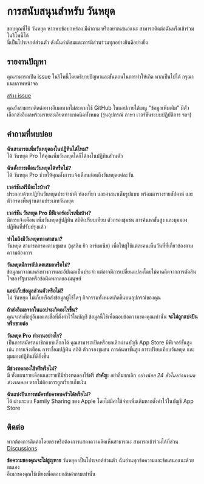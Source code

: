 # การสนับสนุนสำหรับ วันหยุด  

ขอบคุณที่ใช้ วันหยุด หากพบข้อบกพร่อง มีคำถาม หรืออยากเสนอแนะ สามารถติดต่อฉันหรือเข้าร่วมในรีโพนี้ได้  
นี่เป็นโปรเจกต์ส่วนตัว ดังนั้นคำติชมและการมีส่วนร่วมทุกอย่างยินดีอย่างยิ่ง  

## รายงานปัญหา  

คุณสามารถเปิด issue ในรีโพนี้โดยอธิบายปัญหาและขั้นตอนในการทำให้เกิด หากเป็นไปได้ กรุณาแนบภาพหน้าจอ  

[สร้าง issue](https://github.com/lucasditomase/feriados/issues/new?title=Problem%20with%20วันหยุด%20App&body=Describe%20the%20issue%20you%E2%80%99re%20experiencing%20below%3A%0A%0A-%20Device%3A%20%0A-%20iOS%20version%3A%20%0A-%20App%20version%3A%20%0A-%20Steps%20to%20reproduce%3A%0A%0A(Optional)%20Attach%20a%20screenshot%20or%20recording%20if%20you%20can.)  

คุณยังสามารถติดต่อทางอีเมลหากไม่สะดวกใช้ GitHub ในแอปภายใต้เมนู "ข้อมูลเพิ่มเติม" มีตัวเลือกส่งอีเมลพร้อมรายละเอียดทางเทคนิคทั้งหมด (รุ่นอุปกรณ์ ภาษา เวอร์ชันระบบปฏิบัติการ ฯลฯ)  

## คำถามที่พบบ่อย  

**ฉันสามารถเพิ่มวันหยุดลงในปฏิทินได้ไหม?**  
ได้ วันหยุด Pro ให้คุณเพิ่มวันหยุดใดก็ได้ลงในปฏิทินส่วนตัว  

**ฉันตั้งการเตือนวันหยุดได้หรือไม่?**  
ได้ วันหยุด Pro ช่วยให้คุณตั้งการแจ้งเตือนก่อนถึงวันหยุดแต่ละวัน  

**เวอร์ชันฟรีมีอะไรบ้าง?**  
ประกอบด้วยปฏิทินวันหยุดประจำชาติ ท่องเที่ยว และศาสนาเต็มรูปแบบ พร้อมตารางรายสัปดาห์ และตัวกรองพื้นฐานตามประเภทวันหยุด  

**เวอร์ชัน วันหยุด Pro มีฟีเจอร์อะไรเพิ่มบ้าง?**  
มีการแจ้งเตือน เพิ่มวันหยุดสู่ปฏิทิน สถิติเปรียบเทียบ ตัวกรองชุมชน การค้นหาขั้นสูง และมุมมองปฏิทินที่ปรับปรุงแล้ว  

**ทำไมถึงมีวันหยุดทางศาสนา?**  
วันหยุด สามารถกรองตามชุมชน (มุสลิม ยิว อาร์เมเนีย) เพื่อให้ผู้ใช้แต่ละคนเห็นวันที่ที่เกี่ยวข้องตามความต้องการ  

**วันหยุดมีการอัปเดตเสมอหรือไม่?**  
ข้อมูลมาจากแหล่งทางการและอัปเดตเป็นประจำ แต่อาจมีการเปลี่ยนแปลงโดยไม่คาดคิดจากการตัดสินใจของรัฐบาลหรือข้อผิดพลาดของมนุษย์  

**แอปเก็บข้อมูลส่วนตัวหรือไม่?**  
ไม่ วันหยุด ไม่เก็บหรือส่งข้อมูลผู้ใช้ใดๆ กิจกรรมทั้งหมดเกิดขึ้นบนอุปกรณ์ของคุณ  

**ถ้าส่งอีเมลจากในแอปจะเกิดอะไรขึ้น?**  
คุณจะส่งที่อยู่อีเมลและชื่อที่ตั้งค่าไว้ในบัญชี ข้อมูลนี้ใช้เพื่อตอบข้อความของคุณเท่านั้น **จะไม่ถูกแบ่งปันหรือขายต่อ**  

**วันหยุด Pro ทำงานอย่างไร?**  
เป็นการสมัครสมาชิกแบบเลือกได้ คุณสามารถเปิดหรือยกเลิกผ่านบัญชี App Store มีฟีเจอร์ขั้นสูง เช่น การแจ้งเตือน การเชื่อมปฏิทิน สถิติ ตัวกรองชุมชน การค้นหาขั้นสูง การเปรียบเทียบวันหยุด และมุมมองปฏิทินที่ดียิ่งขึ้น  

**มีช่วงทดลองใช้ฟรีหรือไม่?**  
มี ทั้งแผนรายเดือนและรายปีมีช่วงทดลองใช้ฟรี **สำคัญ:** อย่าลืมยกเลิก *อย่างน้อย 24 ชั่วโมงก่อนหมดช่วงทดลอง* หากไม่ต้องการถูกเรียกเก็บเงิน  

**ฉันแบ่งปันการสมัครกับครอบครัวได้หรือไม่?**  
ได้ ผ่านระบบ Family Sharing ของ Apple โดยไม่มีค่าใช้จ่ายเพิ่มเติมหากตั้งค่าไว้ในบัญชี App Store  

## ติดต่อ  

หากต้องการติดต่อโดยตรงหรือต้องการแสดงความคิดเห็นสาธารณะ สามารถเข้าร่วมได้ที่ส่วน [Discussions](https://github.com/lucasditomase/feriados/discussions)  

**ข้อความของคุณจะไม่สูญหาย** วันหยุด เป็นโปรเจกต์ส่วนตัว ฉันอ่านทุกข้อความและข้อเสนอแนะด้วยตนเอง  
อีเมลของคุณใช้เพียงเพื่อตอบกลับคำถามเท่านั้น  
